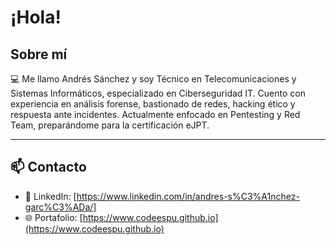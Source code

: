 # ¡Hola!
## Sobre mí
💻 Me llamo Andrés Sánchez y soy Técnico en Telecomunicaciones y Sistemas Informáticos, especializado en Ciberseguridad IT.
Cuento con experiencia en análisis forense, bastionado de redes, hacking ético y respuesta ante incidentes. Actualmente enfocado en Pentesting y Red Team, preparándome para la certificación eJPT.

---

## 📫 Contacto
- 🔗 LinkedIn: [https://www.linkedin.com/in/andres-s%C3%A1nchez-garc%C3%ADa/]  
- 🌐 Portafolio: [https://www.codeespu.github.io](https://www.codeespu.github.io)  

